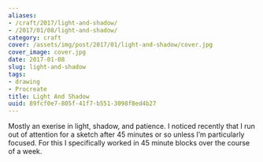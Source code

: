 ```yaml
---
aliases:
- /craft/2017/light-and-shadow/
- /2017/01/08/light-and-shadow/
category: craft
cover: /assets/img/post/2017/01/light-and-shadow/cover.jpg
cover_image: cover.jpg
date: 2017-01-08
slug: light-and-shadow
tags:
- drawing
- Procreate
title: Light And Shadow
uuid: 89fcf0e7-805f-41f7-b551-3098f8ed4b27
---
```


Mostly an exerise in light, shadow, and patience.
I noticed recently that I run out of attention for a sketch after 45 minutes or so unless I’m particularly focused.
For this I specifically worked in 45 minute blocks over the course of a week.